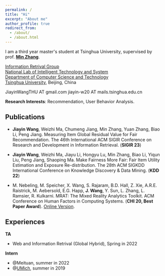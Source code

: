 ```yaml
---
permalink: /
title: "Hi"
excerpt: "About me"
author_profile: true
redirect_from: 
  - /about/
  - /about.html
---
```


I am a third year master's student at Tsinghua University, supervised by prof. [**Min Zhang**](http://www.thuir.cn/group/~mzhang/).

[Information Retrival Group ](http://www.thuir.cn/)  
[National Lab of Intelligent Technology and System](http://www.csai.tsinghua.edu.cn/)  
[Department of Computer Science and Technology](http://www.cs.tsinghua.edu.cn/)  
[Tsinghua University](http://www.tsinghua.edu.cn/), Beijing, China

JiayinWangTHU AT gmail.com
jiayin-w20 AT mails.tsinghua.edu.cn  

**Research Interests**: Recommendation, User Behavior Analysis.



## Publications

- **Jiayin Wang**, Weizhi Ma, Chumeng Jiang, Min Zhang, Yuan Zhang, Biao Li, Peng Jiang. Measuring Item Global Residual Value for Fair Recommendation. The 46th International ACM SIGIR Conference on Research and Development in Information Retrieval. (**SIGIR 23**)

- **Jiayin Wang**, Weizhi Ma, Jiayu Li, Hongyu Lu, Min Zhang, Biao Li, Yiqun Liu, Peng Jiang, Shaoping Ma. Make Fairness More Fair: Fair Item Utility Estimation and Exposure Re-distribution. The 28th ACM SIGKDD International Conference on Knowledge Discovery & Data Mining. (**KDD 22**)

- M. Nebeling, M. Speicher, X. Wang, S. Rajaram, B.D. Hall, Z. Xie, A.R.E. Raistrick, M. Aebersold, E.G. Happ, **J. Wang**, Y. Sun, L. Zhang, L. Ramsier, R. Kulkarni. MRAT: The Mixed Reality Analytics Toolkit. ACM Conference on Human Factors in Computing Systems. (**CHI 20, Best Paper Award**). [Online Version](http://www.michael-nebeling.de/publications/chi20b.pdf).



## Experiences

**TA**

- Web and Information Retrival (Global Hybrid), Spring in 2022



**Intern**

- @Meituan, summer in 2022  
- @[UMich](https://www.mi2lab.com/), summer in 2019
